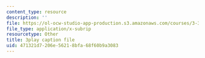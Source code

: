 ```yaml
---
content_type: resource
description: ''
file: https://ol-ocw-studio-app-production.s3.amazonaws.com/courses/3-320-atomistic-computer-modeling-of-materials-sma-5107-spring-2005/471321d7206e56218bfa68f60b9a3083_HcQ7bdBGbEs.vtt
file_type: application/x-subrip
resourcetype: Other
title: 3play caption file
uid: 471321d7-206e-5621-8bfa-68f60b9a3083
---
```

